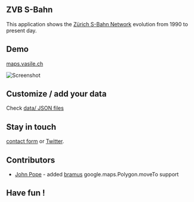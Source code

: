 ## ZVB S-Bahn
This application shows the [Zürich S-Bahn Network](http://www.zvv.ch/en/routes-and-zones/zvv-network-plan.html) evolution from 1990 to present day. 

## Demo
[maps.vasile.ch](http://maps.vasile.ch/zvv-sbahn/)

![Screenshot](https://api.monosnap.com/image/download?id=6YsUkm2Mt0RNIpcwd8FzgknvL5YKtS)

## Customize / add your data

Check [data/ JSON files](https://github.com/vasile/zvv-sbahn/tree/master/data)

## Stay in touch

[contact form](https://docs.google.com/forms/d/1ZWCqfF8OvRBlMPHMc5FbL6T3zYhQ-p18B8IIwMt1sRs/) or [Twitter](twitter.com/vasile23).

## Contributors

* [John Pope](https://github.com/llamapope) - added [bramus](https://github.com/bramus/google-maps-polygon-moveto) google.maps.Polygon.moveTo support

## Have fun !

